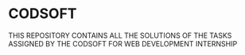 # CODSOFT

THIS REPOSITORY CONTAINS ALL THE SOLUTIONS OF THE TASKS ASSIGNED BY THE CODSOFT FOR WEB DEVELOPMENT INTERNSHIP 
